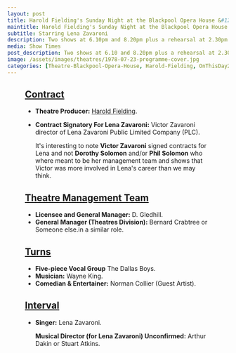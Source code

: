 ```yaml
---
layout: post
title: Harold Fielding's Sunday Night at the Blackpool Opera House &#124; 27 May 1979
maintitle: Harold Fielding's Sunday Night at the Blackpool Opera House
subtitle: Starring Lena Zavaroni
description: Two shows at 6.10pm and 8.20pm plus a rehearsal at 2.30pm The Contract for the show was signed by Victor Zavaroni.
media: Show Times
post_description: Two shows at 6.10 and 8.20pm plus a rehearsal at 2.30pm
image: /assets/images/theatres/1978-07-23-programme-cover.jpg
categories: [Theatre-Blackpool-Opera-House, Harold-Fielding, OnThisDay27May]
---
```


<figure class="fig3">
<div class="CardLayout">
<div class="CardItem">
<h2 id="infobox1" class="infobox"><a href="#infobox1">Contract</a></h2>
<div class="CardItem split">
<ul>
<li><strong>Theatre Producer:</strong> <a href="/1916-12-04-harold-fielding">Harold Fielding</a>.</li>
<li>
<p><strong>Contract Signatory For Lena Zavaroni:</strong> Victor Zavaroni director of Lena Zavaroni Public Limited Company (PLC).</p>
<p>It's interesting to note <strong>Victor Zavaroni</strong> signed contracts for Lena and not <strong>Dorothy Solomon</strong> and/or <strong>Phil Solomon</strong> who where meant to be her management team and shows that Victor was more involved in Lena's career than we may think.</p>
</li>
</ul>
</div></div></div>
</figure>

<figure class="fig3">
<div class="CardLayout">
<div class="CardItem">
<h2 id="infobox2" class="infobox"><a href="#infobox2">Theatre Management Team</a></h2>
<div class="CardItem split">
<ul>
<li><strong>Licensee and General Manager:</strong> D. Gledhill.</li>
<li><strong>General Manager (Theatres Division):</strong> Bernard Crabtree or Someone else.in a similar role.</li>
</ul>
</div></div></div>
</figure>

<figure class="fig3">
<div class="CardLayout">
<div class="CardItem">
<h2 id="infobox3" class="infobox"><a href="#infobox3">Turns</a></h2>
<div class="CardItem split">
<ul>
<li><strong>Five-piece Vocal Group</strong> The Dallas Boys.</li>
<li><strong>Musician:</strong> Wayne King.</li>
<li><strong>Comedian & Entertainer:</strong> Norman Collier (Guest Artist).</li>
</ul>
<h2 id="infobox4" class="infobox"><a href="#infobox4">Interval</a></h2>
<ul>
<li>
<p><strong>Singer:</strong> Lena Zavaroni.</p>
<p><strong>Musical Director (for Lena Zavaroni) Unconfirmed:</strong> Arthur Dakin or Stuart Atkins.</p>
</li>
</ul>
</div></div></div>
</figure>
